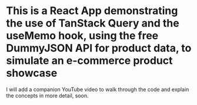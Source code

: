 # This is a React App demonstrating the use of TanStack Query and the useMemo hook, using the free DummyJSON API for product data, to simulate an e-commerce product showcase

I will add a companion YouTube video to walk through the code and explain the concepts in more detail, soon.
